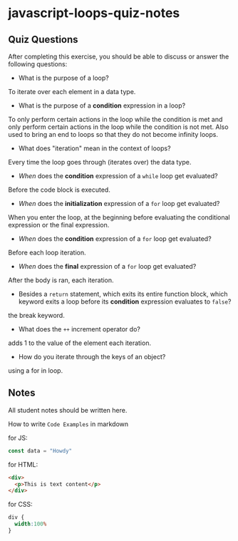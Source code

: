 # javascript-loops-quiz-notes

## Quiz Questions

After completing this exercise, you should be able to discuss or answer the following questions:

- What is the purpose of a loop?

To iterate over each element in a data type.

- What is the purpose of a **condition** expression in a loop?

To only perform certain actions in the loop while the condition is met and only perform certain actions in the loop while the condition is not met.
Also used to bring an end to loops so that they do not become infinity loops.

- What does "iteration" mean in the context of loops?

Every time the loop goes through (iterates over) the data type.

- _When_ does the **condition** expression of a `while` loop get evaluated?

Before the code block is executed.

- _When_ does the **initialization** expression of a `for` loop get evaluated?

When you enter the loop, at the beginning before evaluating the conditional expression or the final expression.

- _When_ does the **condition** expression of a `for` loop get evaluated?

Before each loop iteration.

- _When_ does the **final** expression of a `for` loop get evaluated?

After the body is ran, each iteration.

- Besides a `return` statement, which exits its entire function block, which keyword exits a loop before its **condition** expression evaluates to `false`?

the break keyword.

- What does the `++` increment operator do?

adds 1 to the value of the element each iteration.

- How do you iterate through the keys of an object?

using a for in loop.

## Notes

All student notes should be written here.


How to write `Code Examples` in markdown

for JS:
```javascript
const data = "Howdy"
```

for HTML:
```html
<div>
  <p>This is text content</p>
</div>
```

for CSS:
```css
div {
  width:100%
}
```
